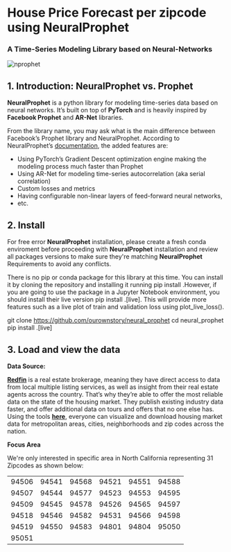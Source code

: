 
# House Price Forecast per zipcode using NeuralProphet
### A Time-Series Modeling Library based on Neural-Networks

![nprophet](https://user-images.githubusercontent.com/67468718/121110043-80e46780-c7c1-11eb-8aa4-9b9330156d09.JPG)

## 1. Introduction: NeuralProphet vs. Prophet

**NeuralProphet** is a python library for modeling time-series data based on neural networks. It’s built on top of **PyTorch** and is heavily inspired by **Facebook Prophet** and **AR-Net** libraries.

From the library name, you may ask what is the main difference between Facebook’s Prophet library and NeuralProphet. According to NeuralProphet’s [documentation](http://neuralprophet.com/changes-from-prophet/), the added features are:
 * Using PyTorch’s Gradient Descent optimization engine making the modeling process much faster than Prophet
 * Using AR-Net for modeling time-series autocorrelation (aka serial correlation)
 * Custom losses and metrics
 * Having configurable non-linear layers of feed-forward neural networks,
 * etc.


## 2. Install

For free error **NeuralProphet** installation, please create a fresh conda enviroment before proceeding with **NeuralProphet** installation and review all packages versions to make sure they're matching **NeuralProphet** Requirements to avoid any conflicts.

There is no pip or conda package for this library at this time. You can install it by cloning the repository and installing it running pip install .However, if you are going to use the package in a Jupyter Notebook environment, you should install their live version pip install .[live]. This will provide more features such as a live plot of train and validation loss using plot_live_loss().

git clone https://github.com/ourownstory/neural_prophet 
cd neural_prophet 
pip install .[live]


## 3. Load and view the data

**Data Source:**

**[Redfin](https://www.redfin.com/)** is a real estate brokerage, meaning they have direct access to data from local multiple listing services, as well as insight from their real estate agents across the country. That’s why they’re able to offer the most reliable data on the state of the housing market. They publish existing industry data faster, and offer additional data on tours and offers that no one else has. Using the tools **[here](https://www.redfin.com/news/data-center/)**, everyone can visualize and download housing market data for metropolitan areas, cities, neighborhoods and zip codes across the nation.

**Focus Area**

We're only interested in specific area in North California representing 31 Zipcodes as shown below: 

|||||||
|:--:|:--:|:--:|:--:|:--:|:--:|
|94506|	94541|	94568|	94521|	94551|	94588|
|94507	|94544|	94577|	94523|	94553|	94595|
|94509	|94545	|94578|	94526|	94565|	94597|
|94518	|94546	|94582|	94531|	94566|	94598|
|94519	|94550|	94583|	94801|	94804|	95050|
|95051					








